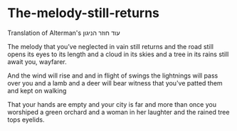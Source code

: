 # The-melody-still-returns
Translation of Alterman's עוד חוזר הניגון

The melody that you’ve neglected in vain still returns
and the road still opens its eyes to its length
and a cloud in its skies and a tree in its rains
still await you, wayfarer.

And the wind will rise and and in flight of swings
the lightnings will pass over you
and a lamb and a deer will bear witness 
that you've patted them and kept on walking

That your hands are empty and your city is far 
and more than once you worshiped 
a green orchard and a woman in her laughter 
and the rained tree tops eyelids.
